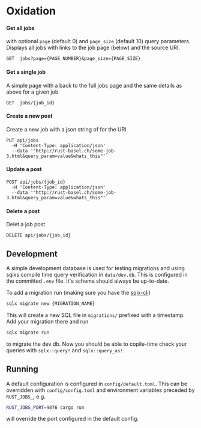 # Oxidation

#### Get all jobs 
with optional `page` (default 0) and `page_size` (default 10) query parameters. Displays all jobs with
links to the job page (below) and the source URI.
```
GET  jobs?page={PAGE NUMBER}&page_size={PAGE_SIZE}
```
#### Get a single job 
A simple page with a back to the full jobs page and the same details as above for a given job
```
GET  jobs/{job_id}
```

#### Create a new post
Create a new job with a json string of for the URI
```
PUT api/jobs 
  -H 'Content-Type: application/json'  
  --data '"http://rust-basel.ch/some-job-3.html&query_param=value&whats_this"'
```

#### Update a post
```
POST api/jobs/{job_id}
  -H 'Content-Type: application/json'  
  --data '"http://rust-basel.ch/some-job-3.html&query_param=value&whats_this"'
```

#### Delete a post 
Delet a job post
```
DELETE api/jobs/{job_id}
```

## Development
A simple development database is used for testing migrations and using sqlxs compile time query 
verification in `data/dev.db`. This is configured in the committed `.env` file. It's schema 
should always be up-to-date.

To add a migration run (making sure you have the [sqlx-cli](https://lib.rs/crates/sqlx-cli))
```sh
sqlx migrate new {MIGRATION_NAME}
```
This will create a new SQL file in `migrations/` prefixed with a timestamp. Add your migration there
and run 
```sh
sqlx migrate run
```
to migrate the dev db. Now you should be able to copile-time check your queries with `sqlx::query!` 
and `sqlx::query_as!`.

## Running
A default configuration is configured in `config/default.toml`. This can be overridden with 
`config/config.toml` and environment variables preceded by `RUST_JOBS_`, e.g.
```sh
RUST_JOBS_PORT=9876 cargo run
```
will override the port configured in the default config.